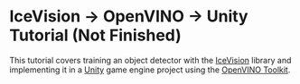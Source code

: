# IceVision → OpenVINO → Unity Tutorial (Not Finished)
This tutorial covers training an object detector with the [IceVision](https://airctic.com/0.12.0/) library and implementing it in a [Unity](https://unity.com/) game engine project using the [OpenVINO Toolkit](https://docs.openvino.ai/latest/index.html).
